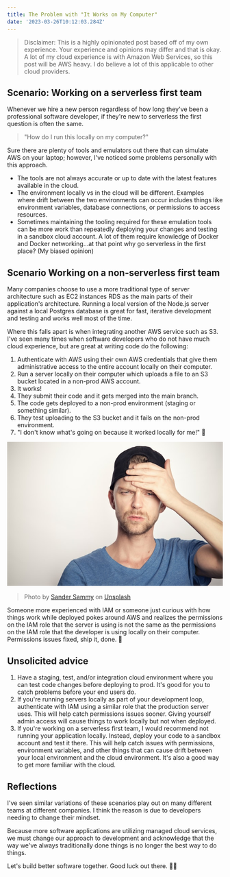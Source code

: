```yaml
---
title: The Problem with "It Works on My Computer"
date: '2023-03-26T10:12:03.284Z'
---
```


> Disclaimer: This is a highly opinionated post based off of my own experience. Your experience and opinions may differ and that is okay. A lot of my cloud experience is with Amazon Web Services, so this post will be AWS heavy. I do believe a lot of this applicable to other cloud providers.

## Scenario: Working on a serverless first team

Whenever we hire a new person regardless of how long they've been a professional software developer, if they're new to serverless the first question is often the same.

> "How do I run this locally on my computer?"

Sure there are plenty of tools and emulators out there that can simulate AWS on your laptop; however, I've noticed some problems personally with this approach.

- The tools are not always accurate or up to date with the latest features available in the cloud.
- The environment locally vs in the cloud will be different. Examples where drift between the two environments can occur includes things like environment variables, database connections, or permissions to access resources.
- Sometimes maintaining the tooling required for these emulation tools can be more work than repeatedly deploying your changes and testing in a sandbox cloud account. A lot of them require knowledge of Docker and Docker networking...at that point why go serverless in the first place? (My biased opinion)

## Scenario Working on a non-serverless first team

Many companies choose to use a more traditional type of server architecture such as EC2 instances RDS as the main parts of their application's architecture. Running a local version of the Node.js server against a local Postgres database is great for fast, iterative development and testing and works well most of the time.

Where this falls apart is when integrating another AWS service such as S3. I've seen many times when software developers who do not have much cloud experience, but are great at writing code do the following:

1. Authenticate with AWS using their own AWS credentials that give them administrative access to the entire account locally on their computer.
2. Run a server locally on their computer which uploads a file to an S3 bucket located in a non-prod AWS account.
3. It works!
4. They submit their code and it gets merged into the main branch.
5. The code gets deployed to a non-prod environment (staging or something similar).
6. They test uploading to the S3 bucket and it fails on the non-prod environment.
7. "I don't know what's going on because it worked locally for me!" 🤔

![Man looking confused>](./confused-face.jpg)

> Photo by <a href="https://unsplash.com/@sammywilliams?utm_source=unsplash&utm_medium=referral&utm_content=creditCopyText">Sander Sammy</a> on <a href="https://unsplash.com/photos/ufgOEVZuHgM?utm_source=unsplash&utm_medium=referral&utm_content=creditCopyText">Unsplash</a>

Someone more experienced with IAM or someone just curious with how things work while deployed pokes around AWS and realizes the permissions on the IAM role that the server is using is not the same as the permissions on the IAM role that the developer is using locally on their computer. Permissions issues fixed, ship it, done. 🚀

## Unsolicited advice

1. Have a staging, test, and/or integration cloud environment where you can test code changes before deploying to prod. It's good for you to catch problems before your end users do.
2. If you're running servers locally as part of your development loop, authenticate with IAM using a similar role that the production server uses. This will help catch permissions issues sooner. Giving yourself admin access will cause things to work locally but not when deployed.
3. If you're working on a serverless first team, I would recommend not running your application locally. Instead, deploy your code to a sandbox account and test it there. This will help catch issues with permissions, environment variables, and other things that can cause drift between your local environment and the cloud environment. It's also a good way to get more familiar with the cloud.

## Reflections

I've seen similar variations of these scenarios play out on many different teams at different companies. I think the reason is due to developers needing to change their mindset.

Because more software applications are utilizing managed cloud services, we must change our approach to development and acknowledge that the way we've always traditionally done things is no longer the best way to do things.

Let's build better software together. Good luck out there. 💪🏻
